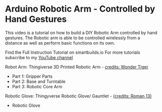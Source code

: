 # Arduino Robotic Arm - Controlled by Hand Gestures

This video is a tutorial on how to build a DIY Robotic Arm controlled by hand gestures. The Robotic arm is able to be controlled wirelessly from a distance as well as perform basic functions on its own.

Find the Full Instruction Tutorial on smartbuilds.io
For more tutorials subscribe to my [YouTube channel](https://www.youtube.com/channel/UCGxwyXJWEarxh2XWqvygiIg)

Robot Arm: Thingiverse 3D Printed Robotic Arm - [credits: Wonder Tiger](https://www.thingiverse.com/thing:1748596)

- Part 1: Gripper Parts
- Part 2: Base and Turntable
- Part 3: Robotic Core Arm

Robotic Glove: Thingyverse Robotic Glove/ Gauntlet - [(credits: Roman 13)](https://www.thingiverse.com/thing:1982745)

- Robotic Glove
